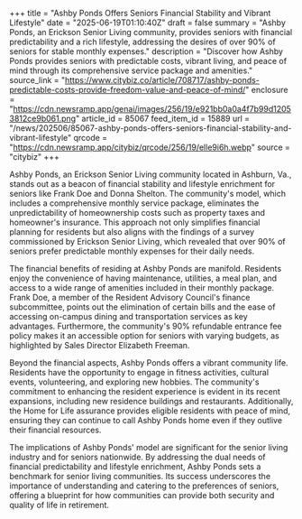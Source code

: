 +++
title = "Ashby Ponds Offers Seniors Financial Stability and Vibrant Lifestyle"
date = "2025-06-19T01:10:40Z"
draft = false
summary = "Ashby Ponds, an Erickson Senior Living community, provides seniors with financial predictability and a rich lifestyle, addressing the desires of over 90% of seniors for stable monthly expenses."
description = "Discover how Ashby Ponds provides seniors with predictable costs, vibrant living, and peace of mind through its comprehensive service package and amenities."
source_link = "https://www.citybiz.co/article/708717/ashby-ponds-predictable-costs-provide-freedom-value-and-peace-of-mind/"
enclosure = "https://cdn.newsramp.app/genai/images/256/19/e921bb0a0a4f7b99d12053812ce9b061.png"
article_id = 85067
feed_item_id = 15889
url = "/news/202506/85067-ashby-ponds-offers-seniors-financial-stability-and-vibrant-lifestyle"
qrcode = "https://cdn.newsramp.app/citybiz/qrcode/256/19/elle9i6h.webp"
source = "citybiz"
+++

<p>Ashby Ponds, an Erickson Senior Living community located in Ashburn, Va., stands out as a beacon of financial stability and lifestyle enrichment for seniors like Frank Doe and Donna Shelton. The community's model, which includes a comprehensive monthly service package, eliminates the unpredictability of homeownership costs such as property taxes and homeowner's insurance. This approach not only simplifies financial planning for residents but also aligns with the findings of a survey commissioned by Erickson Senior Living, which revealed that over 90% of seniors prefer predictable monthly expenses for their daily needs.</p><p>The financial benefits of residing at Ashby Ponds are manifold. Residents enjoy the convenience of having maintenance, utilities, a meal plan, and access to a wide range of amenities included in their monthly package. Frank Doe, a member of the Resident Advisory Council's finance subcommittee, points out the elimination of certain bills and the ease of accessing on-campus dining and transportation services as key advantages. Furthermore, the community's 90% refundable entrance fee policy makes it an accessible option for seniors with varying budgets, as highlighted by Sales Director Elizabeth Freeman.</p><p>Beyond the financial aspects, Ashby Ponds offers a vibrant community life. Residents have the opportunity to engage in fitness activities, cultural events, volunteering, and exploring new hobbies. The community's commitment to enhancing the resident experience is evident in its recent expansions, including new residence buildings and restaurants. Additionally, the Home for Life assurance provides eligible residents with peace of mind, ensuring they can continue to call Ashby Ponds home even if they outlive their financial resources.</p><p>The implications of Ashby Ponds' model are significant for the senior living industry and for seniors nationwide. By addressing the dual needs of financial predictability and lifestyle enrichment, Ashby Ponds sets a benchmark for senior living communities. Its success underscores the importance of understanding and catering to the preferences of seniors, offering a blueprint for how communities can provide both security and quality of life in retirement.</p>